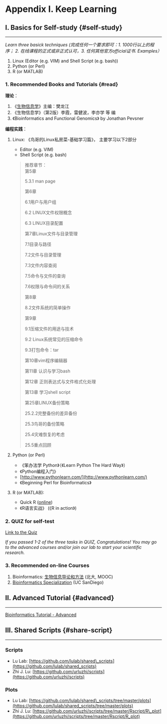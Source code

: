 # Appendix I. Keep Learning

## I. Basics for Self-study {#self-study}

---

_Learn three basick techniques (完成任何一个要求即可：1. 1000行以上的程序； 2. 在线课程的正式或非正式认可，3. 任何其他官方official证书. Examples）_

1. Linux (Editor (e.g. VIM) and Shell Script (e.g. bash))
2. Python (or Perl)
3. R (or MATLAB)

### 1. Recommended Books and Tutorials {#read}

**理论**：

1. 《[生物信息学](http://ibi.zju.edu.cn/bioinplant/courses/jianyaomulu.htm)》主编：樊龙江
2. 《生物信息学》（第2版）李霞，雷健波，李亦学 等 编
3. 《Bioinformatics and Functional Genomics》 by Jonathan Pevsner

**编程实践**：

1. Linux: 《鸟哥的Linux私房菜-基础学习篇》， 主要学习以下2部分  

   * Editor (e.g. VIM)  
   * Shell Script (e.g. bash)

   > 推荐章节：  
   > 第5章
   >
   > 5.3.1 man page
   >
   > 第6章
   >
   > 6.1用户与用户组
   >
   > 6.2 LINUX文件权限概念
   >
   > 6.3 LINUX目录配置
   >
   > 第7章Linux文件与目录管理
   >
   > 7.1目录与路径
   >
   > 7.2文件与目录管理
   >
   > 7.3文件内容查阅
   >
   > 7.5命令与文件的查询
   >
   > 7.6权限与命令间的关系
   >
   > 第8章
   >
   > 8.2文件系统的简单操作
   >
   > 第9章
   >
   > 9.1压缩文件的用途与技术
   >
   > 9.2 Linux系统常见的压缩命令
   >
   > 9.3打包命令：tar
   >
   > 第10章vim程序编辑器
   >
   > 第11章 认识与学习bash
   >
   > 第12章 正则表达式与文件格式化处理
   >
   > 第13章 学习shell script
   >
   > 第25章LINUX备份策略
   >
   > 25.2.2完整备份的差异备份
   >
   > 25.3鸟哥的备份策略
   >
   > 25.4灾难恢复的考虑
   >
   > 25.5重点回顾

2. Python (or Perl)

   * 《笨办法学 Python》（《Learn Python The Hard Way》） 
   * 《Python编程入门》
   * [http://www.pythonlearn.com/](http://www.pythonlearn.com/)
   * 《Beginning Perl for Bioinformatics》

3. R (or MATLAB):

   * Quick R ([online](http://www.statmethods.net/))
   * 《R语言实战》 (《R in action》)

### 2. QUIZ for self-test

[Link to the Quiz](https://jianguoyun.com/p/Dam5hOYQ0NLuBRj4kQ4#dir=%2Fquiz::mode=0)

_If you passed 1-2 of the three tasks in QUIZ, Congratulations! You may go to the advanced courses and/or join our lab to start your scientific research._

### 3. Recommended on-line Courses

1. Bioinformatics: [生物信息导论和方法](https://www.coursera.org/course/pkubioinfo) (北大, MOOC)
2. [Bioinformatics Specialization](https://www.coursera.org/specializations/bioinformatics?utm_medium=courseDescripTop) (UC SanDiego)

## II. Advanced Tutorial {#advanced}

---

[Bioinformatics Tutorial - Advanced](http://lulab.gitbook.io)



## III. Shared Scripts {#share-script}

---

### Scripts

* Lu Lab: [https://github.com/lulab/shared\_scripts](https://github.com/lulab/shared_scripts)
* Zhi J. Lu: [https://github.com/urluzhi/scripts](https://github.com/urluzhi/scripts)

### Plots 

* Lu Lab: [https://github.com/lulab/shared\_scripts/tree/master/plots](https://github.com/lulab/shared_scripts/tree/master/plots)
* Zhi J. Lu: [https://github.com/urluzhi/scripts/tree/master/Rscript/R\_plot](https://github.com/urluzhi/scripts/tree/master/Rscript/R_plot)